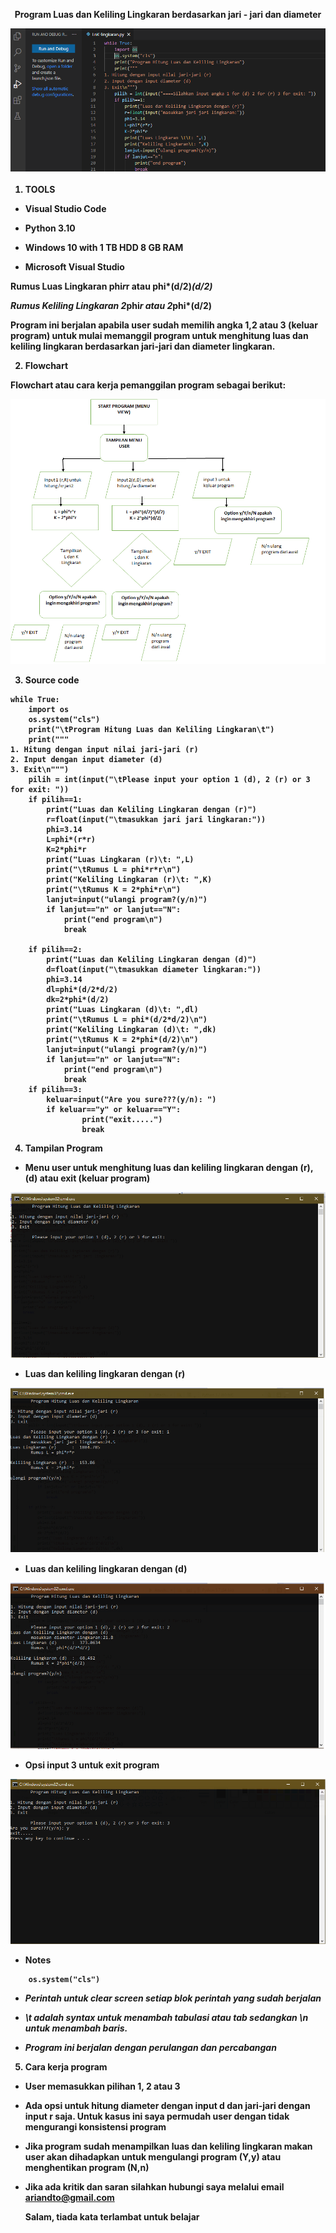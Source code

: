 <p align="center">
<b>Program Luas dan Keliling Lingkaran berdasarkan jari - jari dan diameter<b>
</p>

<p align="center">
<img src="https://github.com/ariandto/program_Luaskelilinglingkaran/blob/main/pic/sc11.png"/>
<p align="center">
</p>

1. <b>TOOLS<b><p>
- <b>Visual Studio Code<b><P>
- <b>Python 3.10<b><p>
- <b>Windows 10 with 1 TB HDD 8 GB RAM<b><p>
- <b>Microsoft Visual Studio<b><p>

 Rumus Luas Lingkaran phi*r*r atau phi*(d/2)*(d/2)<p>
 Rumus Keliling Lingkaran 2*phi*r atau 2*phi*(d/2)<p>

Program ini berjalan apabila user sudah memilih angka 1,2 atau 3 (keluar program) untuk mulai memanggil program untuk menghitung luas dan keliling lingkaran berdasarkan jari-jari dan diameter lingkaran.<p>
</p>

2. <b>Flowchart<b><p>

<b>Flowchart atau cara kerja pemanggilan program sebagai berikut:<b><p>

<p align="center">
<img src="https://github.com/ariandto/program_Luaskelilinglingkaran/blob/main/pic/sc12.png"/>
</p>

3. <b>Source code<b><p>

```
while True:
    import os
    os.system("cls")
    print("\tProgram Hitung Luas dan Keliling Lingkaran\t")
    print("""
1. Hitung dengan input nilai jari-jari (r)
2. Input dengan input diameter (d)
3. Exit\n""")
    pilih = int(input("\tPlease input your option 1 (d), 2 (r) or 3 for exit: "))
    if pilih==1:
        print("Luas dan Keliling Lingkaran dengan (r)")
        r=float(input("\tmasukkan jari jari lingkaran:"))
        phi=3.14
        L=phi*(r*r)
        K=2*phi*r
        print("Luas Lingkaran (r)\t: ",L)
        print("\tRumus L = phi*r*r\n")
        print("Keliling Lingkaran (r)\t: ",K)
        print("\tRumus K = 2*phi*r\n")  
        lanjut=input("ulangi program?(y/n)")
        if lanjut=="n" or lanjut=="N":
            print("end program\n")
            break

    if pilih==2:
        print("Luas dan Keliling Lingkaran dengan (d)")
        d=float(input("\tmasukkan diameter lingkaran:"))
        phi=3.14
        dl=phi*(d/2*d/2)
        dk=2*phi*(d/2)
        print("Luas Lingkaran (d)\t: ",dl)
        print("\tRumus L = phi*(d/2*d/2)\n")
        print("Keliling Lingkaran (d)\t: ",dk)
        print("\tRumus K = 2*phi*(d/2)\n")
        lanjut=input("ulangi program?(y/n)")
        if lanjut=="n" or lanjut=="N":
            print("end program\n")
            break
    if pilih==3:
        keluar=input("Are you sure???(y/n): ")
        if keluar=="y" or keluar=="Y":
                print("exit.....")
                break
```
4. <b>Tampilan Program<b><p>

- Menu user untuk menghitung luas dan keliling lingkaran dengan (r),(d) atau exit (keluar program)
<p align="center">
<img src="https://github.com/ariandto/program_Luaskelilinglingkaran/blob/main/pic/sc13.png"/>
</p>

- Luas dan keliling lingkaran dengan (r)
<p align="center">
<img src="https://github.com/ariandto/program_Luaskelilinglingkaran/blob/main/pic/sc14.png"/>
</p>

- Luas dan keliling lingkaran dengan (d)
<p align="center">
<img src="https://github.com/ariandto/program_Luaskelilinglingkaran/blob/main/pic/sc15.png"/>
</p>

- Opsi input 3 untuk exit program
<p align="center">
<img src="https://github.com/ariandto/program_Luaskelilinglingkaran/blob/main/pic/sc16.png"/>
</p>

- <b>Notes<b><p>
```import os
    os.system("cls")
```
- <i>Perintah untuk clear screen setiap blok perintah yang sudah berjalan<p>

- \t adalah  syntax untuk menambah tabulasi atau tab sedangkan \n untuk menambah baris.<p>

- Program ini berjalan dengan perulangan dan percabangan</i><p>

5. <b>Cara kerja program<b>
- User memasukkan pilihan 1, 2 atau 3<p>
- Ada opsi untuk hitung diameter dengan input d dan jari-jari dengan input r saja. Untuk kasus ini saya permudah user dengan tidak mengurangi konsistensi program<p>
- Jika program sudah menampilkan luas dan keliling lingkaran makan user akan dihadapkan untuk mengulangi program (Y,y) atau menghentikan program (N,n)<p>
- Jika ada kritik dan saran silahkan hubungi saya melalui email ariandto@gmail.com<p>
<b>Salam, tiada kata terlambat untuk belajar<b><p>